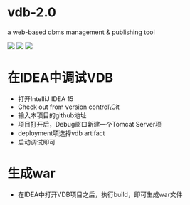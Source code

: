 # vdb-2.0
a web-based dbms management &amp; publishing tool


<img src='docs/screen1.png'>

<img src='docs/screen2.png'>

<img src='docs/screen3.png'>

# 在IDEA中调试VDB

* 打开IntelliJ IDEA 15
* Check out from version control\Git
* 输入本项目的github地址
* 项目打开后，Debug窗口新建一个Tomcat Server项
* deployment项选择vdb artifact
* 启动调试即可

# 生成war

* 在IDEA中打开VDB项目之后，执行build，即可生成war文件
